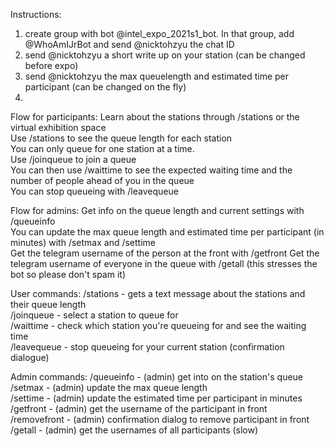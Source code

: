 Instructions:
1. create group with bot @intel_expo_2021s1_bot. In that group, add @WhoAmIJrBot and send @nicktohzyu the chat ID
2. send @nicktohzyu a short write up on your station (can be changed before expo)
3. send @nicktohzyu the max queuelength and estimated time per participant (can be changed on the fly)
4. 

Flow for participants:
Learn about the stations through /stations or the virtual exhibition space  
Use /stations to see the queue length for each station  
You can only queue for one station at a time.  
Use /joinqueue to join a queue  
You can then use /waittime to see the expected waiting time and the number of people ahead of you in the queue  
You can stop queueing with /leavequeue

Flow for admins:
Get info on the queue length and current settings with /queueinfo  
You can update the max queue length and estimated time per participant (in minutes) with /setmax and /settime  
Get the telegram username of the person at the front with /getfront
Get the telegram username of everyone in the queue with /getall (this stresses the bot so please don't spam it)

User commands:
/stations - gets a text message about the stations and their queue length  
/joinqueue - select a station to queue for  
/waittime - check which station you're queueing for and see the waiting time  
/leavequeue - stop queueing for your current station (confirmation dialogue)  

Admin commands:
/queueinfo - (admin) get into on the station's queue  
/setmax - (admin) update the max queue length  
/settime - (admin) update the estimated time per participant in minutes  
/getfront - (admin) get the username of the participant in front  
/removefront - (admin) confirmation dialog to remove participant in front  
/getall - (admin) get the usernames of all participants (slow)  